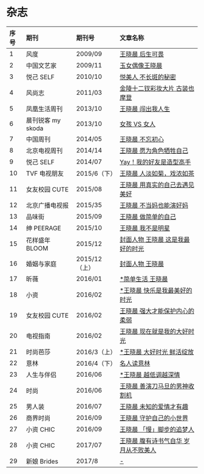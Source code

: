 # 杂志

序号 | 期刊            | 期刊号        | 文章名称
:-- | :------------- | :---------- | :-----------------------------------
1  | 风度            | 2009/09      | [王晓晨 后生可畏](001-2009-09.md)
2  | 中国文艺家       | 2009/11     | [玉女偶像王晓晨](002-2009-11.md)
3  | 悦己 SELF       | 2010/10     | [悦美人 不长斑的秘密](003-2010-10.md)
4  | 风尚志           | 2011/03     | [金陵十二钗彩妆大片 古装也摩登](004-2011-03.md)
5  | 凤凰生活周刊      | 2013/10    | [王晓晨 闯出我人生](005-2013-10.md)
6  | 晨刊锐客 my skoda | 2013/10    | [女孩 VS 女人](006-2013-10.md)
7  | 中国周刊          | 2014/05     | [王晓晨 不忘初心](007-2014-05.md)
8  | 北京电视周刊     |   2014/14     | [王晓晨 愿为角色牺牲自己](008-2014-14.md)
9  | 悦己 SELF        | 2014/07     | [Yay！我的好友是造型高手](009-2014-07.md)
10 | TVF 电视朋友      | 2015/6（下）| [王晓晨 人淡如菊，戏浓如茶](010-2015-06.md)
11 | 女友校园 CUTE     | 2015/08     | [王晓晨 用真实的自己去遇见美好](011-2015-08.md)
12 | 北京广播电视报     | 2015/35    | [王晓晨 不当妈也能演好妈](012-2015-35.md)
13 | 品味街          | 2015/09       | [王晓晨 做简单的自己](013-2015-09.md)
14 | 绅 PEERAGE       | 2015/10    | [王晓晨 我不是明星](014-2015-10.md)
15 | 花样盛年 BLOOM    | 2015/12    | [封面人物 王晓晨 这是我最好的时光](015-2015-12.md)
16 | 婚姻与家庭       | 2015/12（上） | [封面人物 王晓晨](016-2015-12.md)
17 | 昕薇            | 2016/01       | [*简单生活 王晓晨](017-2016-01.md)
18 | 小资            | 2016/02       | [*王晓晨 快乐是我最美好的时光](018-2016-02.md)
19 | 女友校园 CUTE     | 2016/02     | [王晓晨 强大才能保护内心的柔弱](019-2016-02.md)
20 | 电视指南          | 2016/02     | [王晓晨 现在就是我的大好时光](020-2016-02.md)
21 | 时尚芭莎          | 2016/3（上） | [*王晓晨 大好时光 鲜活绽放](021-2016-03.md)
22 | 意林            | 2016/4（下）   | [名人读意林](022-2016-04.md)
23 | 人生与伴侣       | 2016/06     | [*王晓晨 越低调越深情](023-2016-06.md)
24 | 时尚            | 2016/06     | [王晓晨 善演刀马旦的男神收割机](024-2016-06.md)
25 | 男人装          | 2016/07     | [王晓晨 未知的爱情才有趣](025-2016-07.md)
26 | 商界时尚        | 2016/09     |  [王晓晨 守护自己的小世界](026-2016-09.md)
27 | 小资 CHIC      | 2016/09     |  [王晓晨 「慢」脚步的追梦人](027-2016-09.md)
28 | 小资 CHIC      |2017/07      | [王晓晨 腹有诗书气自华 岁月从不败美人](028-2017-07.md)
29 | 新娘 Brides    |2017/8      |   [-](029-2017-08.md)
